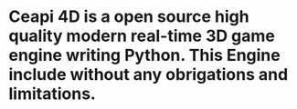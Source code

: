 # Ceapi 4D is a open source high quality modern real-time 3D game engine writing Python. This Engine include without any obrigations and limitations.
